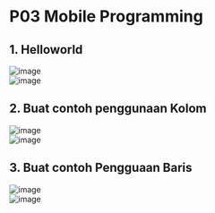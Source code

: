 # P03 Mobile Programming
## 1. Helloworld<br>
   ![image](https://github.com/user-attachments/assets/58ff22dd-57f7-45c0-b286-207479dad66e)<br>
   ![image](https://github.com/user-attachments/assets/035e7cfa-a5a7-48e0-942d-7b65e2480595)
## 2. Buat contoh penggunaan Kolom<br>
![image](https://github.com/user-attachments/assets/54829f71-cb14-4477-84b6-a0f3bdf671be)<br>
![image](https://github.com/user-attachments/assets/1f504a9c-d1b8-406b-911a-047ce7bf70c9)
## 3. Buat contoh Pengguaan Baris<br>
![image](https://github.com/user-attachments/assets/7fc9cf5b-d44e-4cc0-a73c-f5be2e497d94)<br>
![image](https://github.com/user-attachments/assets/ee08acb4-42e7-436e-95a5-01f5a8c275dc)

